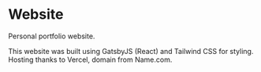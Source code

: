 # Website
Personal portfolio website.

This website was built using GatsbyJS (React) and Tailwind CSS for styling.
Hosting thanks to Vercel, domain from Name.com.

